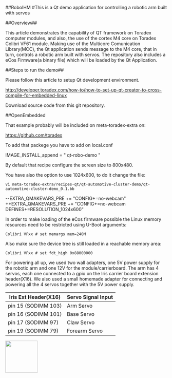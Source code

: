 ##RoboIHM
#This is a Qt demo application for controlling a robotic arm built with servos

##Overview##

This article demonstrates the capability of QT framework on Toradex computer modules, and also, the use of the cortex M4 core on Toradex Colibri VF61 module. Making use of the Multicore Comunication Library(MCC), the Qt application sends message to the M4 core, that in turn, controls a robotic arm built with servos. The repository also includes a eCos Firmware(a binary file) which will be loaded by the Qt Application.    

##Steps to run the demo##

Please follow this article to setup Qt development environment.

http://developer.toradex.com/how-to/how-to-set-up-qt-creator-to-cross-compile-for-embedded-linux

Download source code from this git repository.

##OpenEmbedded

That example probably will be included on meta-toradex-extra on:

 https://github.com/toradex

To add that packege you have to add on local.conf

 IMAGE_INSTALL_append = " qt-robo-demo "

By default that recipe configure the screen size to 800x480.

You have also the option to use 1024x600, to do it change the file:

    vi meta-toradex-extra/recipes-qt/qt-automotive-cluster-demo/qt-automotive-cluster-demo_0.1.bb

--EXTRA_QMAKEVARS_PRE += "CONFIG+=no-webcam"  
++EXTRA_QMAKEVARS_PRE += "CONFIG+=no-webcam DEFINES+=RESOLUTION_1024x600"

In order to make loading of the eCos firmware possible the Linux memory
resources need to be restricted using U-Boot arguments:

    Colibri VFxx # set memargs mem=240M
    
Also make sure the device tree is still loaded in a reachable memory area:

    Colibri VFxx # set fdt_high 0x88000000

For powering all up, we used two wall adapters, one 5V power supply for the robotic arm and one 12V for the module/carrierboard. The arm has 4 servos, each one connected to a gpio on the Iris carrier board extension header(X16). We also used a small homemade adapter for connecting and powering all the 4 servos together with the 5V power supply. 

| Iris Ext Header(X16)  | Servo Signal Input |
| --------------------- | ------------------ |
| pin 15 (SODIMM 103)   | Arm     Servo      |
| pin 16 (SODIMM 101)   | Base    Servo      |
| pin 17 (SODIMM  97)   | Claw    Servo      |
| pin 19 (SODIMM  79)   | Forearm Servo      |


<a href="https://drive.google.com/uc?export=view&id=0B7uO0jJfbFQIY1B5UDEtTE5PQlVXSEVXanlWZW4xYVhuR2pN"><img src="https://drive.google.com/uc?export=view&id=0B7uO0jJfbFQIY1B5UDEtTE5PQlVXSEVXanlWZW4xYVhuR2pN" style="width: 100px; max-width: 50%; height: 100" /></a>









   
   
